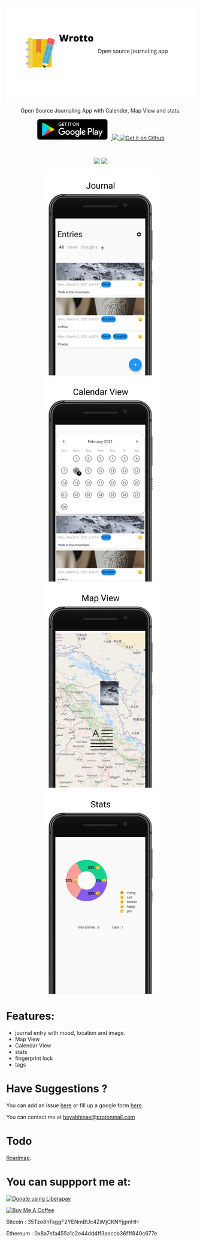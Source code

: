 <br>

<p align='center'>
<img height="256"  src="fastlane/metadata/android/en-US/images/featureGraphic.png"/>
</p>

<p align='center'>
Open Source Journaling App with Calender, Map View and stats. 
</p>

<p align='center'>
    <a href='https://play.google.com/store/apps/details?id=com.abhinavmarwaha.wrotto'>
    <img  height="56"  alt='Get it on Google Play' style="padding-right:8px;" src='https://raw.githubusercontent.com/abhinavmarwaha/curator/master/assets/get-it-on-play-store.png' />
    </a>
    <a href='https://f-droid.org/en/packages/com.abhinavmarwaha.wrotto/'>
        <img height="70" src="https://fdroid.gitlab.io/artwork/badge/get-it-on.png">
    </a>
    <a href='https://github.com/abhinavmarwaha/wrotto-app/releases/latest'>
    <img src="https://i.ibb.co/q0mdc4Z/get-it-on-github.png" alt="Get it on Github" height="70">
    </a>
</p>

<br>

<p align='center'>
    <img src="https://img.shields.io/github/license/abhinavmarwaha/wrotto-app?color=blue"/>
    <img src="https://img.shields.io/github/v/release/abhinavmarwaha/wrotto-app?include_prereleases&color=blue"/>
</p>

<p align='center'> 
    <img src="fastlane/metadata/android/en-US/images/phoneScreenshots/1.png" width="308" height="548"/>
    <img src="fastlane/metadata/android/en-US/images/phoneScreenshots/2.png" width="308" height="548"/>
    <img src="fastlane/metadata/android/en-US/images/phoneScreenshots/3.png" width="308" height="548"/> 
    <img src="fastlane/metadata/android/en-US/images/phoneScreenshots/4.png" width="308" height="548"/>
</p>


# Features:

* journal entry with mood, location and image.
* Map View
* Calendar View
* stats
* fingerprint lock
* tags

# Have Suggestions ?

You can add an issue [here](https://github.com/abhinavmarwaha/wrotto-app/issues) or fill up a google form [here](https://docs.google.com/forms/d/e/1FAIpQLSfiGhbdZuLbXUQznlL8Ss3AcJhX50SXsdrNIcrB7CieILm-1w/viewform?usp=sf_link).

You can contact me at heyabhinav@protonmail.com

# Todo

[Roadmap](https://github.com/abhinavmarwaha/wrotto-app/projects/1).

# You can suppport me at:

<noscript><a href="https://liberapay.com/abhinavmarwaha/donate"><img alt="Donate using Liberapay" src="https://liberapay.com/assets/widgets/donate.svg"></a></noscript><a href="https://www.buymeacoffee.com/abhinavmarwaha" target="_blank">
  
<img src="https://cdn.buymeacoffee.com/buttons/default-orange.png" alt="Buy Me A Coffee" height="41" width="174">
</a>

Bitcoin : 35Tzo8hTsggF2YENmBUc4ZiMjCKNYjgmHH

Ethereum : 0x8a7efa455a1c2e44dd4ff3aeccb36f1f840c677e

